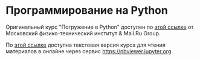 # Программирование на Python

Оригинальный курс "Погружение в Python" доступен по [этой ссылке](https://www.coursera.org/learn/diving-in-python/) от Московский физико-технический институт & Mail.Ru Group.

По [этой ссылке](https://nbviewer.jupyter.org/github/microcoder/course-mipt-diving-in-python/blob/master/index.ipynb) доступна текстовая версия курса для чтения материалов в онлайне через сервис https://nbviewer.jupyter.org
